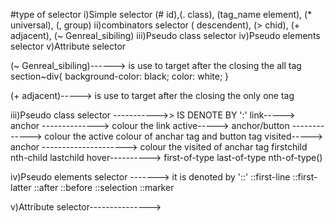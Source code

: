 #type of selector 
i)Simple selector               (# id),(. class), (tag_name element), (* universal), (, group)
ii)combinators selector         (  descendent), (> chid), (+ adjacent), (~ Genreal_sibiling)
iii)Pseudo class selector 
iv)Pseudo elements selector 
v)Attribute selector 




(~ Genreal_sibiling)------> is use to target after the closing the all tag      section~div{
                                                                            background-color: black;
                                                                            color: white;
                                                                        }


(+ adjacent)-----> is use to target after the closing the only one tag



iii)Pseudo class selector ----------->> IS DENOTE BY ':'
        link-----> anchor --------------> colour the link
        active-----> anchor/button -------------> colour the active colour of anchar tag and button tag
        visited-----> anchor ---------------------> colour the visited of anchar tag
        firstchild
        nth-child
        lastchild
        hover---------->
        first-of-type
        last-of-type
        nth-of-type()



iv)Pseudo elements selector -------> it is denoted by '::'
        ::first-line
        ::first-latter
        ::after
        ::before
        ::selection
        ::marker
    


v)Attribute selector--------------->